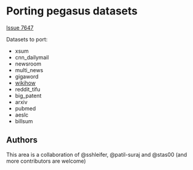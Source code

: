 # Porting pegasus datasets

[Issue 7647](https://github.com/huggingface/transformers/issues/7647)

Datasets to port:

* xsum
* cnn_dailymail
* newsroom
* multi_news
* gigaword
* [wikihow](./wikihow)
* reddit_tifu
* big_patent
* arxiv
* pubmed
* aeslc
* billsum

## Authors

This area is a collaboration of @sshleifer, @patil-suraj and @stas00 (and more contributors are welcome)


